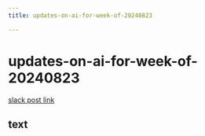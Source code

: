 ```yaml
---
title: updates-on-ai-for-week-of-20240823

---
```


# updates-on-ai-for-week-of-20240823

[slack post link]()

## text

